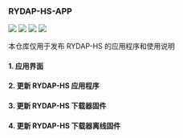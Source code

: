 ### RYDAP-HS-APP

[![](https://img.shields.io/badge/RYDAP--HS--APP-v1.0.7-444?logo=github&style=flat&labelColor=333)](https://github.com/rymcu/RYDAP-HS-APP/releases)
[![](https://img.shields.io/badge/RYMCU-.COM-444?logo=googlechrome&style=flat&labelColor=333)](https://rymcu.com)
![](https://img.shields.io/badge/Qt-6.9.2-444?logo=qt&style=flat&labelColor=333)
![](https://img.shields.io/badge/C++-333?logo=cplusplus&style=flat&labelColor=333)

本仓库仅用于发布 RYDAP-HS 的应用程序和使用说明

#### 1. 应用界面

#### 2. 更新 RYDAP-HS 应用程序

#### 3. 更新 RYDAP-HS 下载器固件

#### 4. 更新 RYDAP-HS 下载器离线固件

